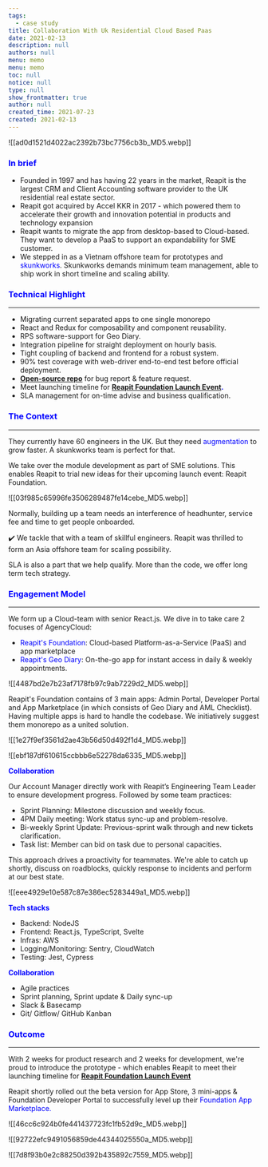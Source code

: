 ```yaml
---
tags: 
  - case study
title: Collaboration With Uk Residential Cloud Based Paas
date: 2021-02-13
description: null
authors: null
menu: memo
menu: memo
toc: null
notice: null
type: null
show_frontmatter: true
author: null
created_time: 2021-07-23
created: 2021-02-13
---
```


![[ad0d1521d4022ac2392b73bc7756cb3b_MD5.webp]]

### <span style='color:blue'>In brief</span>

* Founded in 1997 and has having 22 years in the market, Reapit is the largest CRM and Client Accounting software provider to the UK residential real estate sector.
* Reapit got acquired by Accel KKR in 2017 - which powered them to accelerate their growth and innovation potential in products and technology expansion
* Reapit wants to migrate the app from desktop-based to Cloud-based. They want to develop a PaaS to support an expandability for SME customer. 
* We stepped in as a Vietnam offshore team for prototypes and <span style='color:blue'>skunkworks</span>. Skunkworks demands minimum team management, able to ship work in short timeline and scaling ability. 

### <span style='color:blue'>Technical Highlight</span>

---

* Migrating current separated apps to one single monorepo
* React and Redux for composability and component reusability.
* RPS software-support for Geo Diary.
* Integration pipeline for straight deployment on hourly basis.
* Tight coupling of backend and frontend for a robust system.
* 90% test coverage with web-driver end-to-end test before official deployment.
* <span style='color:blue'>**[Open-source repo](https://github.com/reapit/foundations)**</span> for bug report & feature request.
* Meet launching timeline for <span style='color:blue'>**[Reapit Foundation Launch Event](https://www.youtube.com/watch?v=y-Fhlg2jrYo)**</span><span style='color:blue'>**.**</span>
* SLA management for on-time advise and business qualification.

### <span style='color:blue'>The Context</span>

---

<!-- column_list 34b17bf5-1656-402e-be28-23bf79e0b707 -->

<!-- column af0efef7-60b1-44cb-b5f7-b7719f90a459 -->

They currently have 60 engineers in the UK. But they need <span style='color:blue'>augmentation</span> to grow faster. A skunkworks team is perfect for that. 

We take over the module development as part of SME solutions. This enables Reapit to trial new ideas for their upcoming launch event: Reapit Foundation. 

<!-- column 3ed6aadf-7451-49f0-8fcb-f33e0687404b -->

![[03f985c65996fe3506289487fe14cebe_MD5.webp]]

Normally, building up a team needs an interference of headhunter, service fee and time to get people onboarded. 


✔️ We tackle that with a team of skillful engineers. Reapit was thrilled to form an Asia offshore team for scaling possibility.

SLA is also a part that we help qualify. More than the code, we offer long term tech strategy.


### <span style='color:blue'>Engagement Model</span>

---

<!-- column_list 1e2eb4d5-1292-46d8-bf64-8c95e5b07c5e -->

<!-- column e91e310f-6630-4de2-86c6-6d1f90034244 -->

We form up a Cloud-team with senior React.js. We dive in to take care 2 focuses of AgencyCloud:

* <span style='color:blue'>Reapit's Foundation</span>: Cloud-based Platform-as-a-Service (PaaS) and app marketplace
* <span style='color:blue'>Reapit's Geo Diary</span>: On-the-go app for instant access in daily & weekly appointments.

<!-- column eea62e12-5ee4-4a96-b24f-81ca398c718c -->

![[4487bd2e7b23af7178fb97c9ab7229d2_MD5.webp]]

Reapit's Foundation contains of 3 main apps: Admin Portal, Developer Portal and App Marketplace (in which consists of Geo Diary and AML Checklist). Having multiple apps is hard to handle the codebase. We initiatively suggest them monorepo as a united solution. 

<!-- column_list 1afa4f7a-0c19-46ba-b1f4-27b29c71945f -->

<!-- column 7a8bbabb-6dc5-40ac-90ff-d63f40b8e6de -->

![[1e27f9ef3561d2ae43b56d50d492f1d4_MD5.webp]]

<!-- column a0b983fc-ce94-4fda-868b-e8782d79634e -->

![[ebf187df610615ccbbb6e52278da6335_MD5.webp]]


<span style='color:blue'>**Collaboration**</span>

Our Account Manager directly work with Reapit’s Engineering Team Leader to ensure development progress. Followed by some team practices:

<!-- column_list 8a493ae0-d472-4083-8421-2f08be9aa3ea -->

<!-- column 3aef6575-4feb-48f6-8dde-02a5569d079c -->

* Sprint Planning: Milestone discussion and weekly focus.
* 4PM Daily meeting: Work status sync-up and problem-resolve.
* Bi-weekly Sprint Update: Previous-sprint walk through and new tickets clarification.
* Task list: Member can bid on task due to personal capacities. 

This approach drives a proactivity for teammates. We're able to catch up shortly, discuss on roadblocks, quickly response to incidents and perform at our best state.

<!-- column 69391fa1-a564-4a68-9e90-071e636e9f2f -->

![[eee4929e10e587c87e386ec5283449a1_MD5.webp]]


<!-- column_list f32dc027-3fa1-4a96-ae14-2429fc904257 -->

<!-- column 251737f1-b738-4690-8594-e212368855bc -->

<span style='color:blue'>**Tech stacks**</span>

* Backend: NodeJS
* Frontend: React.js, TypeScript, Svelte
* Infras: AWS
* Logging/Monitoring: Sentry, CloudWatch
* Testing: Jest, Cypress

<!-- column d4ec06f9-88d2-47b1-816c-c04e502217fe -->

<span style='color:blue'>**Collaboration**</span>

* Agile practices
* Sprint planning, Sprint update & Daily sync-up
* Slack & Basecamp
* Git/ Gitflow/ GitHub Kanban

### <span style='color:blue'>Outcome</span>

---

<!-- column_list 05ac6565-03d1-4dc1-b323-32f293a947c0 -->

<!-- column d47c0958-f804-481f-b8f9-e6a69f5e165a -->

With 2 weeks for product research and 2 weeks for development, we're proud to introduce the prototype - which enables Reapit to meet their launching timeline for <span style='color:blue'>**[Reapit Foundation Launch Event](https://www.youtube.com/watch?v=y-Fhlg2jrYo)**</span>

Reapit shortly rolled out the beta version for App Store, 3 mini-apps & Foundation Developer Portal to successfully level up their <span style='color:blue'>Foundation App Marketplace.</span>

<!-- column 72d85cf2-510e-43e7-bcc0-1d6a086ed970 -->

![[46cc6c924b0fe441437723fc1fb52d9c_MD5.webp]]

<!-- column_list fc02f33a-75ec-48fe-bd22-e051c86761f8 -->

<!-- column 5b72a346-9b77-4121-a33f-77dd929ba93f -->

![[92722efc9491056859de44344025550a_MD5.webp]]

<!-- column b7e45e8c-8966-428d-a822-d459f6f11a28 -->

![[7d8f93b0e2c88250d392b435892c7559_MD5.webp]]
